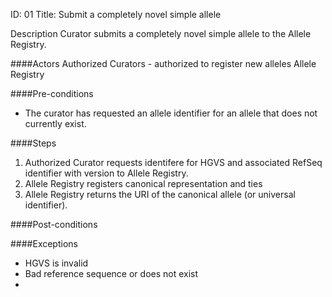 ID: 01
Title: Submit a completely novel simple allele

Description
Curator submits a completely novel simple allele to the Allele Registry.


####Actors
Authorized Curators - authorized to register new alleles
Allele Registry





####Pre-conditions
- The curator has requested an allele identifier for an allele that does not currently exist.

####Steps
1. Authorized Curator requests identifere for HGVS and associated RefSeq identifier with version to Allele Registry.
3. Allele Registry registers canonical representation and ties 
4. Allele Registry returns the URI of the canonical allele (or universal identifier).


####Post-conditions



####Exceptions
- HGVS is invalid
- Bad reference sequence or does not exist
- 


